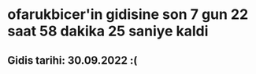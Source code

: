 # ofarukbicer'in gidisine son 7 gun 22 saat 58 dakika 25 saniye kaldi

## Gidis tarihi: 30.09.2022 :(
